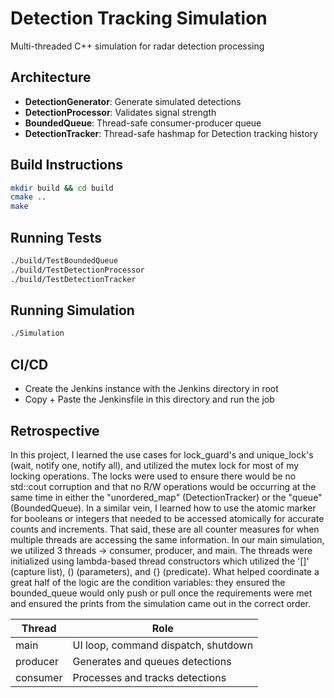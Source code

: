 # Detection Tracking Simulation

Multi-threaded C++ simulation for radar detection processing

## Architecture
- **DetectionGenerator**: Generate simulated detections
- **DetectionProcessor**: Validates signal strength
- **BoundedQueue**: Thread-safe consumer-producer queue
- **DetectionTracker**: Thread-safe hashmap for Detection tracking history

## Build Instructions
```bash
mkdir build && cd build
cmake ..
make
```

## Running Tests
```bash
./build/TestBoundedQueue
./build/TestDetectionProcessor
./build/TestDetectionTracker
```

## Running Simulation
```bash
./Simulation
```

## CI/CD
- Create the Jenkins instance with the Jenkins directory in root
- Copy + Paste the Jenkinsfile in this directory and run the job

## Retrospective
In this project, I learned the use cases for lock_guard's and unique_lock's (wait, notify one, notify all), and utilized the mutex lock for most of my locking operations. The locks were used to ensure there would be no std::cout corruption and that no R/W operations would be occurring at the same time in either the "unordered_map" (DetectionTracker) or the "queue" (BoundedQueue). In a similar vein, I learned how to use the atomic marker for booleans or integers that needed to be accessed atomically for accurate counts and increments. That said, these are all counter measures for when multiple threads are accessing the same information. In our main simulation, we utilized 3 threads -> consumer, producer, and main. The threads were initialized using  lambda-based thread constructors which utilized the '[]' (capture list), () (parameters), and {} (predicate). What helped coordinate
a great half of the logic are the condition variables: they ensured the bounded_queue would only push or pull once
the requirements were met and ensured the prints from the simulation came out in the correct order.


| Thread    | Role                                 |
|-----------|--------------------------------------|
| main      | UI loop, command dispatch, shutdown  |
| producer  | Generates and queues detections      |
| consumer  | Processes and tracks detections      |

